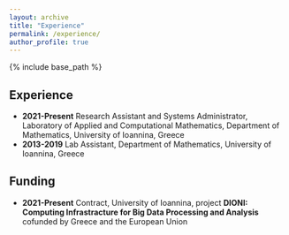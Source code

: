 ```yaml
---
layout: archive
title: "Experience"
permalink: /experience/
author_profile: true
---
```


{% include base_path %}

Experience
-
* **2021-Present** Research Assistant and Systems Administrator, Laboratory of Applied and Computational Mathematics, Department of Mathematics, University of Ioannina, Greece
* **2013-2019** Lab Assistant, Department of Mathematics, University of Ioannina, Greece

Funding
-
* **2021-Present** Contract, University of Ioannina, project **DIONI: Computing Infrastracture for Big Data Processing and Analysis** cofunded by Greece and the European Union
